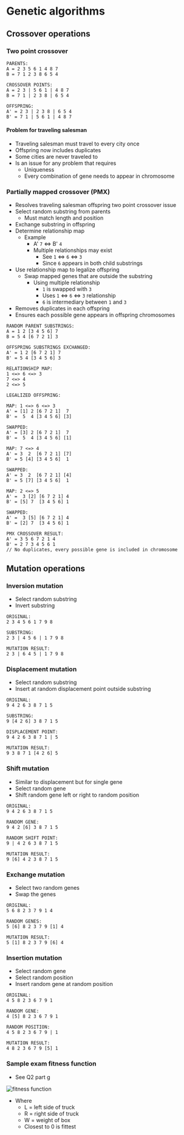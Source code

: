 # Genetic algorithms

## Crossover operations

### Two point crossover

```
PARENTS:
A = 2 3 5 6 1 4 8 7
B = 7 1 2 3 8 6 5 4
```

```
CROSSOVER POINTS:
A = 2 3 | 5 6 1 | 4 8 7
B = 7 1 | 2 3 8 | 6 5 4
```

```
OFFSPRING:
A' = 2 3 | 2 3 8 | 6 5 4
B' = 7 1 | 5 6 1 | 4 8 7
```

#### Problem for traveling salesman

- Traveling salesman must travel to every city once
- Offspring now includes duplicates
- Some cities are never traveled to
- Is an issue for any problem that requires
	- Uniqueness
	- Every combination of gene needs to appear in chromosome

### Partially mapped crossover (PMX)

- Resolves traveling salesman offspring two point crossover issue
- Select random substring from parents
	- Must match length and position
- Exchange substring in offspring
- Determine relationship map
	- Example
		- A' `7` &hArr; B' `4`
		- Multiple relationships may exist
			- See `1` &hArr; `6` &hArr; `3`
			- Since `6` appears in both child substrings
- Use relationship map to legalize offspring
	- Swap mapped genes that are outside the substring
		- Using multiple relationship
			- `1` is swapped with `3`
			- Uses `1` &hArr; `6` &hArr; `3` relationship
			- `6` is intermediary between `1` and `3`
- Removes duplicates in each offspring
- Ensures each possible gene appears in offspring chromosomes

```
RANDOM PARENT SUBSTRINGS:
A = 1 2 [3 4 5 6] 7
B = 5 4 [6 7 2 1] 3
```

```
OFFSPRING SUBSTRINGS EXCHANGED:
A' = 1 2 [6 7 2 1] 7
B' = 5 4 [3 4 5 6] 3
```

```
RELATIONSHIP MAP:
1 <=> 6 <=> 3
7 <=> 4
2 <=> 5
```

```
LEGALIZED OFFSPRING:

MAP: 1 <=> 6 <=> 3
A' = [1] 2 [6 7 2 1]  7
B' =  5  4 [3 4 5 6] [3]

SWAPPED:
A' = [3] 2 [6 7 2 1]  7
B' =  5  4 [3 4 5 6] [1]

MAP: 7 <=> 4
A' = 3  2  [6 7 2 1] [7]
B' = 5 [4] [3 4 5 6]  1

SWAPPED:
A' = 3  2  [6 7 2 1] [4]
B' = 5 [7] [3 4 5 6]  1

MAP: 2 <=> 5
A' =  3 [2] [6 7 2 1] 4
B' = [5] 7  [3 4 5 6] 1

SWAPPED:
A' =  3 [5] [6 7 2 1] 4
B' = [2] 7  [3 4 5 6] 1
```

```
PMX CROSSOVER RESULT:
A' = 3 5 6 7 2 1 4
B' = 2 7 3 4 5 6 1
// No duplicates, every possible gene is included in chromosome
```

## Mutation operations

### Inversion mutation

- Select random substring
- Invert substring

```
ORIGINAL:
2 3 4 5 6 1 7 9 8
```
```
SUBSTRING:
2 3 | 4 5 6 | 1 7 9 8
```
```
MUTATION RESULT:
2 3 | 6 4 5 | 1 7 9 8
```

### Displacement mutation

- Select random substring
- Insert at random displacement point outside substring

```
ORIGINAL:
9 4 2 6 3 8 7 1 5
```

```
SUBSTRING:
9 [4 2 6] 3 8 7 1 5
```

```
DISPLACEMENT POINT:
9 4 2 6 3 8 7 1 | 5
```

```
MUTATION RESULT:
9 3 8 7 1 [4 2 6] 5
```

### Shift mutation

- Similar to displacement but for single gene
- Select random gene
- Shift random gene left or right to random position

```
ORIGINAL:
9 4 2 6 3 8 7 1 5
```

```
RANDOM GENE:
9 4 2 [6] 3 8 7 1 5
```

```
RANDOM SHIFT POINT:
9 | 4 2 6 3 8 7 1 5
```

```
MUTATION RESULT:
9 [6] 4 2 3 8 7 1 5
```

### Exchange mutation

- Select two random genes
- Swap the genes

```
ORIGINAL:
5 6 8 2 3 7 9 1 4
```

```
RANDOM GENES:
5 [6] 8 2 3 7 9 [1] 4
```

```
MUTATION RESULT:
5 [1] 8 2 3 7 9 [6] 4
```

### Insertion mutation

- Select random gene
- Select random position
- Insert random gene at random position

```
ORIGINAL:
4 5 8 2 3 6 7 9 1
```

```
RANDOM GENE:
4 [5] 8 2 3 6 7 9 1
```

```
RANDOM POSITION:
4 5 8 2 3 6 7 9 | 1
```

```
MUTATION RESULT:
4 8 2 3 6 7 9 [5] 1
```
### Sample exam fitness function

- See Q2 part g

![fitness function](http://snag.gy/KY8mq.jpg)

- Where
	- L = left side of truck
	- R = right side of truck
	- W = weight of box
	- Closest to 0 is fittest
